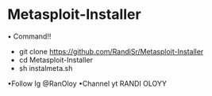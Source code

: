 # Metasploit-Installer
• Command!!
- git clone https://github.com/RandiSr/Metasploit-Installer
- cd Metasploit-Installer
- sh instalmeta.sh

•Follow Ig @RanOloy
•Channel yt RANDI OLOYY
